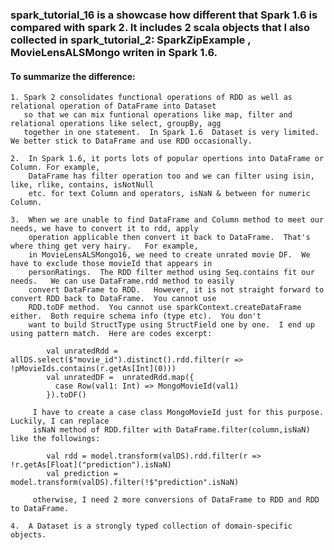 ### spark_tutorial_16 is a showcase how different that Spark 1.6 is compared with spark 2. It includes 2 scala objects that I also collected in spark_tutorial_2: SparkZipExample , MovieLensALSMongo writen in Spark 1.6.
#### To summarize the difference:
    1. Spark 2 consolidates functional operations of RDD as well as relational operation of DataFrame into Dataset 
       so that we can mix funtional operations like map, filter and relational operations like select, groupBy, agg 
       together in one statement.  In Spark 1.6  Dataset is very limited.  We better stick to DataFrame and use RDD occasionally.
       
    2.  In Spark 1.6, it ports lots of popular opertions into DataFrame or Column. For example,  
        DataFrame has filter operation too and we can filter using isin, like, rlike, contains, isNotNull
        etc. for text Column and operators, isNaN & between for numeric Column.
             
    3.  When we are unable to find DataFrame and Column method to meet our needs, we have to convert it to rdd, apply
        operation applicable then convert it back to DataFrame.  That's where thing get very hairy.   For example,
        in MovieLensALSMongo16, we need to create unrated movie DF.  We have to exclude those movieId that appears in
        personRatings.  The RDD filter method using Seq.contains fit our needs.   We can use DataFrame.rdd method to easily
        convert DataFrame to RDD.   However, it is not straight forward to convert RDD back to DataFrame.  You cannot use
        RDD.toDF method.  You cannot use sparkContext.createDataFrame either.  Both require schema info (type etc).  You don't 
        want to build StructType using StructField one by one.  I end up using pattern match.  Here are codes excerpt:
        
            val unratedRdd = allDS.select($"movie_id").distinct().rdd.filter(r => !pMovieIds.contains(r.getAs[Int](0)))
            val unratedDF =  unratedRdd.map({
              case Row(val1: Int) => MongoMovieId(val1)
            }).toDF()
        
         I have to create a case class MongoMovieId just for this purpose.  Luckily, I can replace 
         isNaN method of RDD.filter with DataFrame.filter(column,isNaN) like the followings:
         
            val rdd = model.transform(valDS).rdd.filter(r => !r.getAs[Float]("prediction").isNaN) 
            val prediction = model.transform(valDS).filter(!$"prediction".isNaN)
         
         otherwise, I need 2 more conversions of DataFrame to RDD and RDD to DataFrame.
         
    4.  A Dataset is a strongly typed collection of domain-specific objects.      
         
    
      